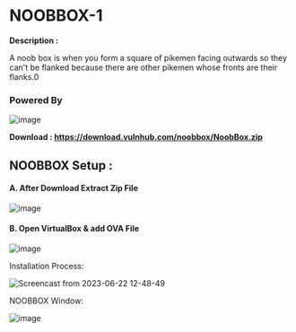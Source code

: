 # NOOBBOX-1
<b>Description :</b>

A noob box is when you form a square of pikemen facing outwards so they can't be flanked because there are other pikemen whose fronts are their flanks.0

<h3>Powered By</h3> 

![image](https://github.com/HackWithSumit/NOOBBOX-1/assets/120317751/bf18099f-aa0f-4288-a68c-28d45666332d)

<b> Download : https://download.vulnhub.com/noobbox/NoobBox.zip </b>

<H2> NOOBBOX Setup : </h2>

<H4>A. After Download Extract Zip File</H4>


![image](https://github.com/HackWithSumit/NOOBBOX-1/assets/120317751/bcdad490-1507-4dc2-99a7-14c151122b13)

<H4>B. Open VirtualBox & add OVA File</H4>

![image](https://github.com/HackWithSumit/NOOBBOX-1/assets/120317751/bc13451a-ae4b-43b5-8f1e-754faeeb365a)


Installation Process: 

![Screencast from 2023-06-22 12-48-49](https://github.com/HackWithSumit/NOOBBOX-1/assets/120317751/18155994-6ee4-4aad-aa79-035361742848)

NOOBBOX Window:

![image](https://github.com/HackWithSumit/NOOBBOX-1/assets/120317751/18dd9b9b-a05d-46ed-8ccf-29b2324844c0)









